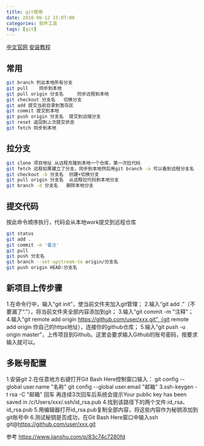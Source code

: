 ```yaml
---
title: git使用
date: 2018-06-12 15:07:00
categories: 软件工具
tags: [git]
---
```

[中文官网](https://git-scm.com/)
[安装教程](https://jingyan.baidu.com/article/9f7e7ec0b17cac6f2815548d.html)

## 常用
``` bash
git branch 列出本地所有分支
git pull	同步到本地
git pull origin 分支名 	同步远程到本地
git checkout 分支名   切换分支
git add 提交当前目录到暂存区
git commit 提交到本地
git push origin 分支名  提交到远端分支
git reset 返回到上次提交状态
git fetch 同步到本地
```
## 拉分支
``` bash
git clone 项目地址 从远程克隆到本地一个仓库，第一次拉代码
git fetch 远程如果建立了分支，同步到本地然后用git branch -a 可以看到远程分支名
git checkout -b 分支名  创建+切换分支
git pull origin 分支名  从远程拉代码到本地分支
git branch -d 分支名   删除本地分支
```
## 提交代码
按此命令顺序执行，代码会从本地work提交到远程仓库
``` bash
git status
git add .
git commit -m '备注'
git pull
git push 分支名
git branch --set-upstream-to origin/分支名
git push origin HEAD:分支名
```
## 新项目上传步骤
1.在命令行中，输入“git init”，使当前文件夹加入git管理；
2.输入“git add .”（不要漏了“.”），将当前文件夹全部内容添加到git；
3.输入“git commit -m "注释"；
4.输入“git remote add origin https://github.com/user/xxx.git”（git remote add origin 你自己的https地址），连接你的github仓库；
5.输入“git push -u origin master”，上传项目到Github。这里会要求输入Github的账号密码，按要求输入就可以。

## 多账号配置
1.安装git
2.在任意地方右键打开Git Bash Here控制窗口输入：
git config --global user.name "名称"
git config --global user.email "邮箱"
3.ssh-keygen -t rsa -C "邮箱" 回车
再连续3次回车后系统会提示Your public key has been saved in /c/Users/xxx/.ssh/id_rsa.pub
4.找到该路径下的两个文件:id_rsa、id_rsa.pub
5.用编辑器打开id_rsa.pub复制全部内容，将这些内容作为秘钥添加到git账号中
6.测试秘钥是否成功，在Git Bash Here窗口中输入ssh git@https://github.com/user/xxx.git



参考
https://www.jianshu.com/p/83c74c7280fd